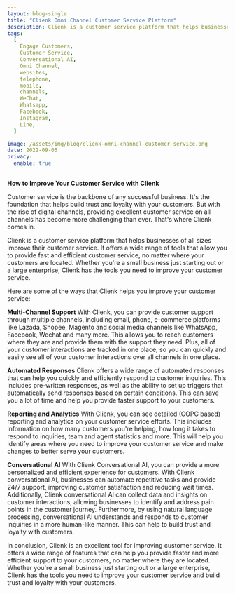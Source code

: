 ```yaml
---
layout: blog-single
title: "Clienk Omni Channel Customer Service Platform"
description: Clienk is a customer service platform that helps businesses improve their customer service by providing multi-channel support, automated responses, reporting and analytics, and conversational AI.
tags:
  [
    Engage Customers,
    Customer Service,
    Conversational AI,
    Omni Channel,
    websites,
    telephone,
    mobile,
    channels,
    WeChat,
    Whatsapp,
    Facebook,
    Instagram,
    Line,
  ]

image: /assets/img/blog/clienk-omni-channel-customer-service.png
date: 2022-09-05
privacy:
  enable: true
---
```


**How to Improve Your Customer Service with Clienk**

Customer service is the backbone of any successful business. It's the foundation that helps build trust and loyalty with your customers. But with the rise of digital channels, providing excellent customer service on all channels has become more challenging than ever. That's where Clienk comes in.

Clienk is a customer service platform that helps businesses of all sizes improve their customer service. It offers a wide range of tools that allow you to provide fast and efficient customer service, no matter where your customers are located. Whether you're a small business just starting out or a large enterprise, Clienk has the tools you need to improve your customer service.

Here are some of the ways that Clienk helps you improve your customer service:

**Multi-Channel Support**
With Clienk, you can provide customer support through multiple channels, including email, phone, e-commerce platforms like Lazada, Shopee, Magento and social media channels like WhatsApp, Facebook, Wechat and many more. This allows you to reach customers where they are and provide them with the support they need. Plus, all of your customer interactions are tracked in one place, so you can quickly and easily see all of your customer interactions over all channels in one place.

**Automated Responses**
Clienk offers a wide range of automated responses that can help you quickly and efficiently respond to customer inquiries. This includes pre-written responses, as well as the ability to set up triggers that automatically send responses based on certain conditions. This can save you a lot of time and help you provide faster support to your customers.

**Reporting and Analytics**
With Clienk, you can see detailed (COPC based) reporting and analytics on your customer service efforts. This includes information on how many customers you're helping, how long it takes to respond to inquiries, team and agent statistics and more. This will help you identify areas where you need to improve your customer service and make changes to better serve your customers.

**Conversational AI**
With Clienk Conversational AI, you can provide a more personalized and efficient experience for customers. With Clienk conversational AI, businesses can automate repetitive tasks and provide 24/7 support, improving customer satisfaction and reducing wait times. Additionally, Clienk conversational AI can collect data and insights on customer interactions, allowing businesses to identify and address pain points in the customer journey. Furthermore, by using natural language processing, conversational AI understands and responds to customer inquiries in a more human-like manner. This can help to build trust and loyalty with customers.

In conclusion, Clienk is an excellent tool for improving customer service. It offers a wide range of features that can help you provide faster and more efficient support to your customers, no matter where they are located. Whether you're a small business just starting out or a large enterprise, Clienk has the tools you need to improve your customer service and build trust and loyalty with your customers.

